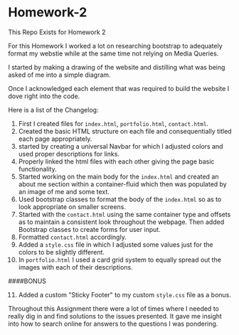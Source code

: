 # Homework-2
This Repo Exists for Homework 2

For this Homework I worked a lot on researching bootstrap to adequately 
format my webstie while at the same time not relying on Media Queries.

I started by making a drawing of the website and distilling what was 
being asked of me into a simple diagram.

Once I acknowledged each element that was required to build the website
I dove right into the code.

Here is a list of the Changelog:

1. First I created files for `index.html`, `portfolio.html`, `contact.html`.
2. Created the basic HTML structure on each file and consequentially titled each page appropriately.
3. started by creating a universal Navbar for which I adjusted colors and used proper descriptions for links.
4. Properly linked the html files with each other giving the page basic functionality.
5. Started working on the main body for the `index.html` and created an about me section within a container-fluid which then was populated by an image of me and some text.
6. Used bootstrap classes to format the body of the `index.html` so as to look appropriate on smaller screens.
7. Started with the `contact.html` using the same container type and offsets as to maintain a consistent look throughout the webpage. Then added Bootstrap classes to create forms for user input.
8. Formatted `contact.html` accordingly.
9. Added a `style.css` file in which I adjusted some values just for the colors to be slightly different.
10. In `portfolio.html` I used a card grid system to equally spread out the images with each of their descriptions.

####BONUS

11. Added a custom "Sticky Footer" to my custom `style.css` file as a bonus.

Throughout this Assignment there were a lot of times where I needed to really dig in and find solutions to the issues presented. It gave me insight into how to search online for answers to the questions I was pondering.
